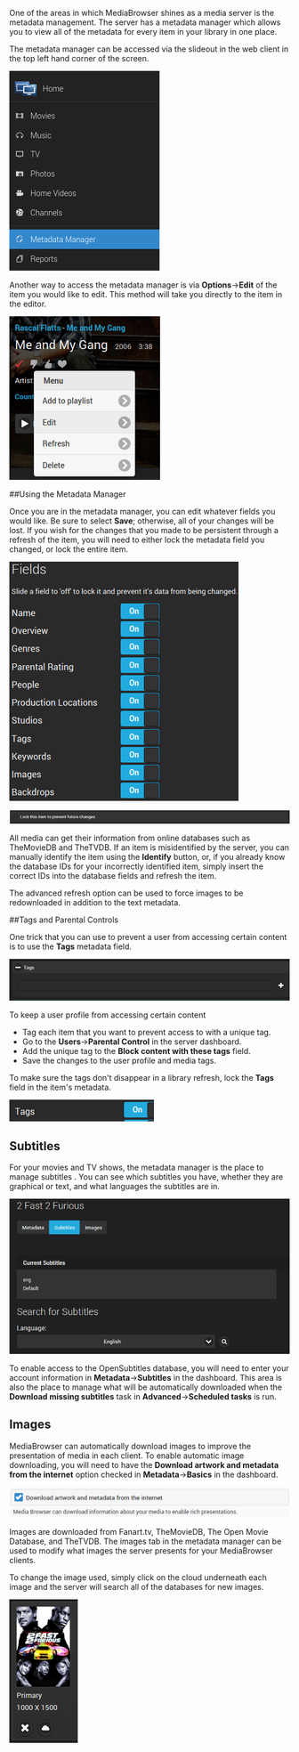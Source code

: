 One of the areas in which MediaBrowser shines as a media server is the metadata management. The server has a metadata manager which allows you to view all of the metadata for every item in your library in one place.

The metadata manager can be accessed via the slideout in the web client in the top left hand corner of the screen.

![](images/server/metadatamanager1.png)

Another way to access the metadata manager is via **Options**->**Edit** of the item you would like to edit. This method will take you directly to the item in the editor.

![](images/server/metadatamanager2.png)

##Using the Metadata Manager

Once you are in the metadata manager, you can edit whatever fields you would like. Be sure to select **Save**; otherwise, all of your changes will be lost. If you wish for the changes that you made to be persistent through a refresh of the item, you will need to either lock the metadata field you changed, or lock the entire item.

![](images/server/metadatamanager3.png)

![](images/server/metadatamanager4.png)

All media can get their information from online databases such as TheMovieDB and TheTVDB. If an item is misidentified by the server, you can manually identify the item using the **Identify** button, or, if you already know the database IDs for your incorrectly identified item, simply insert the correct IDs into the database fields and refresh the item.

The advanced refresh option can be used to force images to be redownloaded in addition to the text metadata.

##Tags and Parental Controls

One trick that you can use to prevent a user from accessing certain content is to use the **Tags** metadata field.

![](images/server/metadatamanager7.png)

To keep a user profile from accessing certain content

- Tag each item that you want to prevent access to with a unique tag.
- Go to the **Users**->**Parental Control** in the server dashboard.
- Add the unique tag to the **Block content with these tags** field.
- Save the changes to the user profile and media tags.

To make sure the tags don't disappear in a library refresh, lock the **Tags** field in the item's metadata.

![](images/server/metadatamanager6.png)

## Subtitles

For your movies and TV shows, the metadata manager is the place to manage subtitles . You can see which subtitles you have, whether they are graphical or text, and what languages the subtitles are in.

![](images/server/metadatamanager8.png)

To enable access to the OpenSubtitles database, you will need to enter your account information in **Metadata**->**Subtitles** in the dashboard. This area is also the place to manage what will be automatically downloaded when the **Download missing subtitles** task in **Advanced**->**Scheduled tasks** is run.

## Images

MediaBrowser can automatically download images to improve the presentation of media in each client. To enable automatic image downloading, you will need to have the **Download artwork and metadata from the internet** option checked in **Metadata**->**Basics** in the dashboard.

![](images/server/metadatamanager5.png)

Images are downloaded from Fanart.tv, TheMovieDB, The Open Movie Database, and TheTVDB. The images tab in the metadata manager can be used to modify what images the server presents for your MediaBrowser clients.

To change the image used, simply click on the cloud underneath each image and the server will search all of the databases for new images.

![](images/server/metadatamanager9.png)
